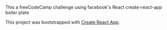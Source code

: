 This a freeCodeCamp challenge using facebook's React create-react-app boiler plate

This project was bootstrapped with [Create React App](https://github.com/facebookincubator/create-react-app).